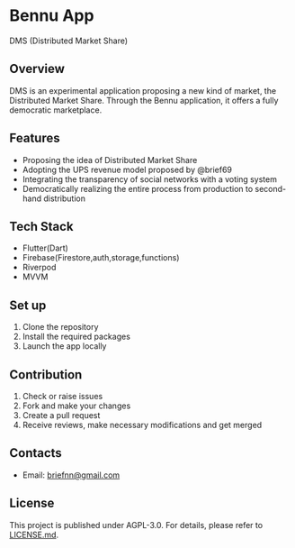 # Bennu App

DMS (Distributed Market Share)

## Overview

DMS is an experimental application proposing a new kind of market, the Distributed Market Share. Through the Bennu application, it offers a fully democratic marketplace.

## Features

- Proposing the idea of Distributed Market Share
- Adopting the UPS revenue model proposed by @brief69
- Integrating the transparency of social networks with a voting system
- Democratically realizing the entire process from production to second-hand distribution

## Tech Stack

- Flutter(Dart)
- Firebase(Firestore,auth,storage,functions)
- Riverpod
- MVVM

## Set up

1. Clone the repository
2. Install the required packages
3. Launch the app locally

## Contribution

1. Check or raise issues
2. Fork and make your changes
3. Create a pull request
4. Receive reviews, make necessary modifications and get merged

## Contacts

- Email: [briefnn@gmail.com](mailto:briefnn@gmail.com)

## License

This project is published under AGPL-3.0. For details, please refer to [LICENSE.md](link-to-license).
